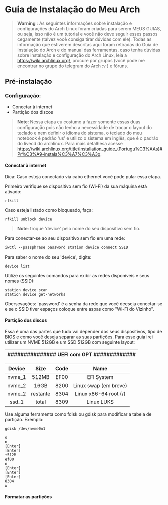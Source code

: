 # Guia de Instalação do Meu Arch

>**Warning** :
As seguintes informações sobre instalação e configurações do Arch Linux foram criadas para serem MEUS GUIAS, ou seja, isso não é um tutorial e você não deve seguir esses passos cegamente (talvez você consiga tirar dúvidas com ele). Todas as informação que estiverem descritas aqui foram retiradas do Guia de Instalação do Arch e do manual das ferramentas, caso tenha dúvidas sobre instalação e configuração do Arch Linux, leia a https://wiki.archlinux.org/, procure por grupos (você pode me encontrar no grupo do telegram do Arch :v ) e fóruns.

## Pré-instalação

### Configuração:
* Conectar à internet
* Partição dos discos

> **Note**: Nessa etapa eu costumo a fazer somente essas duas configuração pois não tenho a necessidade de trocar o layout do teclado e nem definir o idioma do sistema, o teclado do meu notebook é padrão 'us' e utilizo o sistema em inglês, que é o padrão do livecd do archlinux. Para mais detalhesa acesse https://wiki.archlinux.org/title/Installation_guide_(Portugu%C3%AAs)#Pr%C3%A9-instala%C3%A7%C3%A3o.

#### Conectar à internet
Dica: Caso esteja conectado via cabo ethernet você pode pular essa etapa.

Primeiro verifique se dispositivo sem fio (Wi-Fi) da sua máquina está ativado:
```
rfkill
```


Caso esteja listado como bloqueado, faça: 
```
rfkill unblock device
```
> **Note**: troque 'device' pelo nome do seu dispositivo sem fio.


Para conectar-se ao seu dispositivo sem fio em uma rede:
```
iwctl --passphrase password station device connect SSID
```


Para saber o nome do seu 'device', digite:
```
device list
```


Utilize os seguintes comandos para exibir as redes disponíveis e seus nomes (SSID):
```
station device scan
station device get-networks
```
Obersevações: 'password' é a senha da rede que você deeseja conectar-se e se o SSID tiver espaços coloque entre aspas como "Wi-Fi do Vizinho". 


#### Partição dos discos

Essa é uma das partes que tudo vai depender dos seus dispositivos, tipo de BIOS e como você deseja separar as suas partições. Para esse guia irei utilizar um NVME 512GB e um SSD 512GB com seguinte layout:
   
| ############### UEFI com GPT ############# |
|                     :---:                  |

| Device |    Size    |  Code |          Name         |
|  :---: |    :---:   | :---: |         :---:         |
| nvme_1 |    512MB   |  EF00 |       EFI System      |
| nvme_2 |    16GB    |  8200 | Linux swap (em breve) |
| nvme_2 |  restante  |  8304 | Linux x86-64 root (/) |
| ssd_1  |   total    |  8309 |       Linux LUKS      |

Use alguma ferramenta como fdisk ou gdisk para modificar a tabela de partição. Exemplo:
```shell
gdisk /dev/nvme0n1

o
n
[Enter]
[Enter]
+512M
ef00
n
[Enter]
[Enter]
[Enter]
8304
w
```

#### Formatar as partições

